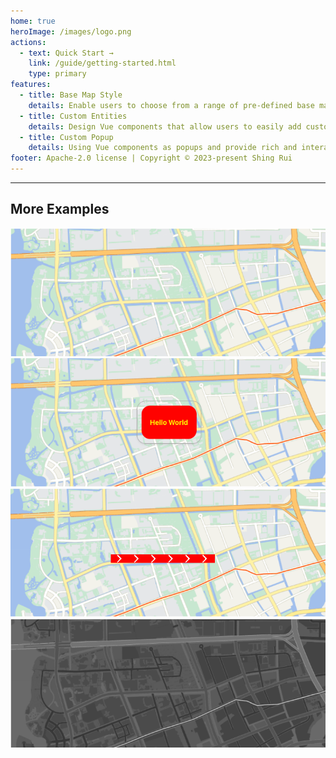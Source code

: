 ```yaml
---
home: true
heroImage: /images/logo.png
actions: 
  - text: Quick Start →
    link: /guide/getting-started.html
    type: primary
features:
  - title: Base Map Style
    details: Enable users to choose from a range of pre-defined base map styles, such as dark mode, light mode, etc.
  - title: Custom Entities
    details: Design Vue components that allow users to easily add custom markers, annotations, and entities on the map.
  - title: Custom Popup
    details: Using Vue components as popups and provide rich and interactive information.
footer: Apache-2.0 license | Copyright © 2023-present Shing Rui
---
```


---

<div class="index-viewer">
  <IndexViewer />
</div>

## More Examples

<div class="index-examples index-examples-first">
  <div class="index-examples-item">
    <a target="_blank" href="/guide/viewer.html#default-color">
      <img src="/images/examples/map-world.png" />
    </a>
  </div>
  <div class="index-examples-item">
    <a target="_blank" href="/guide/popup.html#example">
      <img src="/images/examples/popup.png" />
    </a>
  </div>
  <div class="index-examples-item">
    <a target="_blank" href="/guide/material.html#polyline">
      <img src="/images/examples/polyline-arrors.png" />
    </a>
  </div>
</div>
<div class="index-examples">
  <div class="index-examples-item">
    <a target="_blank" href="/guide/viewer.html#custom-color">
      <img src="/images/examples/map-world-custom-color.png" />
    </a>
  </div>
</div>
